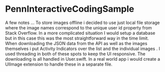 # PennInteractiveCodingSample

A few notes ...
To store images offline i decided to use just local file storage where the image names correspond to the unique user id property from Stack Overflow. In a more complicated situation I would setup a database but in this case this was the most straightforward way in the time limit. When downloading the JSON data from the API as well as the images themselves i put Activity Indicators over the list and the individual images . I used threading in both of these spots to keep the UI responsive. The downloading is all handled in User.swift. In a real world app i would create a UIImage extension to handle these in a separate file.


